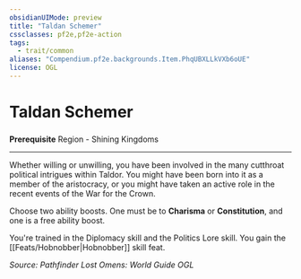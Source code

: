```yaml
---
obsidianUIMode: preview
title: "Taldan Schemer"
cssclasses: pf2e,pf2e-action
tags:
  - trait/common
aliases: "Compendium.pf2e.backgrounds.Item.PhqUBXLLkVXb6oUE"
license: OGL
---
```

# Taldan Schemer

### 






**Prerequisite** Region - Shining Kingdoms

* * *

Whether willing or unwilling, you have been involved in the many cutthroat political intrigues within Taldor. You might have been born into it as a member of the aristocracy, or you might have taken an active role in the recent events of the War for the Crown.

Choose two ability boosts. One must be to **Charisma** or **Constitution**, and one is a free ability boost.

You're trained in the Diplomacy skill and the Politics Lore skill. You gain the [[Feats/Hobnobber|Hobnobber]] skill feat.

*Source: Pathfinder Lost Omens: World Guide*
*OGL*